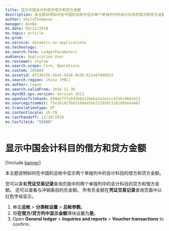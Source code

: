 ```yaml
---
title: 显示中国会计科目的借方和贷方金额
description: 本主题说明如何在中国的总帐中显示两个单独列中的会计科目的借方和贷方金额。
author: ShylaThompson
manager: AnnBe
ms.date: 03/21/2018
ms.topic: article
ms.prod: ''
ms.service: dynamics-ax-applications
ms.technology: ''
ms.search.form: LedgerParameters
audience: Application User
ms.reviewer: shylaw
ms.search.scope: Core, Operations
ms.custom: 265884
ms.assetid: 0f23b25b-45e5-4156-9e38-621a97046552
ms.search.region: China (PRC)
ms.author: leguo
ms.search.validFrom: 2016-11-30
ms.dyn365.ops.version: Version 1611
ms.openlocfilehash: b50eb7ffa5d5b9a13beba2a1eccc4fe6c06dcb22
ms.sourcegitcommit: 73e10192fb6318dee5bb1129591120199de6a487
ms.translationtype: HT
ms.contentlocale: zh-CN
ms.lasthandoff: 12/20/2018
ms.locfileid: "55889"
---
```

# <a name="display-debit-and-credit-amounts-in-ledger-accounts-for-china"></a>显示中国会计科目的借方和贷方金额

[!include [banner](../includes/banner.md)]

本主题说明如何在中国的总帐中显示两个单独列中的会计科目的借方和贷方金额。 

您可以查看**凭证交易记录**查询页面中的两个单独列中的会计科目的贷方和借方金额。 还可以查看与冲销条目的负金额。 所有负金额在**凭证交易记录**查询页面中以红色字母显示。

1.  单击**总帐** &gt; **分类帐设置** &gt; **总帐参数**。
2.  将**在借方/贷方列中显示金额**滑块设置为**是**。
3.  Open **General ledger** &gt; **Inquiries and reports** &gt; **Voucher transactions** to confirm.
